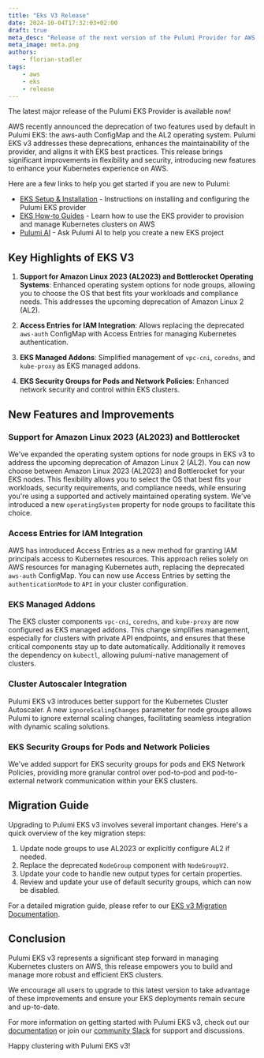 ```yaml
---
title: "Eks V3 Release"
date: 2024-10-04T17:32:03+02:00
draft: true
meta_desc: "Release of the next version of the Pulumi Provider for AWS EKS"
meta_image: meta.png
authors:
    - florian-stadler
tags:
    - aws
    - eks
    - release
---
```


The latest major release of the Pulumi EKS Provider is available now!

AWS recently announced the deprecation of two features used by default in Pulumi EKS: the aws-auth ConfigMap and the AL2 operating system. Pulumi EKS v3 addresses these deprecations, enhances the maintainability of the provider, and aligns it with EKS best practices.
This release brings significant improvements in flexibility and security, introducing new features to enhance your Kubernetes experience on AWS.

<!--more-->

Here are a few links to help you get started if you are new to Pulumi:

- [EKS Setup & Installation](https://www.pulumi.com/registry/packages/eks/installation-configuration/) - Instructions on installing and configuring the Pulumi EKS provider
- [EKS How-to Guides](https://www.pulumi.com/registry/packages/kubernetes/how-to-guides/eks/) - Learn how to use the EKS provider to provision and manage Kubernetes clusters on AWS
- [Pulumi AI](https://www.pulumi.com/ai) - Ask Pulumi AI to help you create a new EKS project

## Key Highlights of EKS V3

1. **Support for Amazon Linux 2023 (AL2023) and Bottlerocket Operating Systems**: Enhanced operating system options for node groups, allowing you to choose the OS that best fits your workloads and compliance needs. This addresses the upcoming deprecation of Amazon Linux 2 (AL2).

2. **Access Entries for IAM Integration**: Allows replacing the deprecated `aws-auth` ConfigMap with Access Entries for managing Kubernetes authentication.

3. **EKS Managed Addons**: Simplified management of `vpc-cni`, `coredns`, and `kube-proxy` as EKS managed addons.

4. **EKS Security Groups for Pods and Network Policies**: Enhanced network security and control within EKS clusters.

## New Features and Improvements

### Support for Amazon Linux 2023 (AL2023) and Bottlerocket

We've expanded the operating system options for node groups in EKS v3 to address the upcoming deprecation of Amazon Linux 2 (AL2). You can now choose between Amazon Linux 2023 (AL2023) and Bottlerocket for your EKS nodes. This flexibility allows you to select the OS that best fits your workloads, security requirements, and compliance needs, while ensuring you're using a supported and actively maintained operating system. We've introduced a new `operatingSystem` property for node groups to facilitate this choice.


### Access Entries for IAM Integration

AWS has introduced Access Entries as a new method for granting IAM principals access to Kubernetes resources. This approach relies solely on AWS resources for managing Kubernetes auth, replacing the deprecated `aws-auth` ConfigMap. You can now use Access Entries by setting the `authenticationMode` to `API` in your cluster configuration.

### EKS Managed Addons

The EKS cluster components `vpc-cni`, `coredns`, and `kube-proxy` are now configured as EKS managed addons. This change simplifies management, especially for clusters with private API endpoints, and ensures that these critical components stay up to date automatically. Additionally it removes the dependency on `kubectl`, allowing pulumi-native management of clusters.

### Cluster Autoscaler Integration

Pulumi EKS v3 introduces better support for the Kubernetes Cluster Autoscaler. A new `ignoreScalingChanges` parameter for node groups allows Pulumi to ignore external scaling changes, facilitating seamless integration with dynamic scaling solutions.

### EKS Security Groups for Pods and Network Policies

We've added support for EKS security groups for pods and EKS Network Policies, providing more granular control over pod-to-pod and pod-to-external network communication within your EKS clusters.

## Migration Guide

Upgrading to Pulumi EKS v3 involves several important changes. Here's a quick overview of the key migration steps:

1. Update node groups to use AL2023 or explicitly configure AL2 if needed.
2. Replace the deprecated `NodeGroup` component with `NodeGroupV2`.
3. Update your code to handle new output types for certain properties.
4. Review and update your use of default security groups, which can now be disabled.

For a detailed migration guide, please refer to our [EKS v3 Migration Documentation](https://github.com/pulumi/pulumi-eks/blob/release-3.x.x/docs/eks-v3-migration.md).

## Conclusion

Pulumi EKS v3 represents a significant step forward in managing Kubernetes clusters on AWS, this release empowers you to build and manage more robust and efficient EKS clusters.

We encourage all users to upgrade to this latest version to take advantage of these improvements and ensure your EKS deployments remain secure and up-to-date.

For more information on getting started with Pulumi EKS v3, check out our [documentation](https://www.pulumi.com/registry/packages/eks/) or join our [community Slack](https://slack.pulumi.com/) for support and discussions.

Happy clustering with Pulumi EKS v3!
